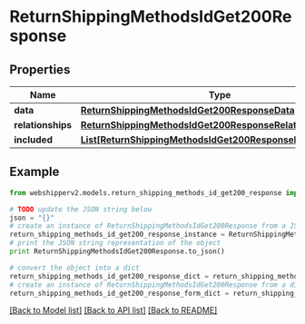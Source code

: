 # ReturnShippingMethodsIdGet200Response


## Properties
Name | Type | Description | Notes
------------ | ------------- | ------------- | -------------
**data** | [**ReturnShippingMethodsIdGet200ResponseData**](ReturnShippingMethodsIdGet200ResponseData.md) |  | [optional] 
**relationships** | [**ReturnShippingMethodsIdGet200ResponseRelationships**](ReturnShippingMethodsIdGet200ResponseRelationships.md) |  | [optional] 
**included** | [**List[ReturnShippingMethodsIdGet200ResponseIncludedInner]**](ReturnShippingMethodsIdGet200ResponseIncludedInner.md) |  | [optional] 

## Example

```python
from webshipperv2.models.return_shipping_methods_id_get200_response import ReturnShippingMethodsIdGet200Response

# TODO update the JSON string below
json = "{}"
# create an instance of ReturnShippingMethodsIdGet200Response from a JSON string
return_shipping_methods_id_get200_response_instance = ReturnShippingMethodsIdGet200Response.from_json(json)
# print the JSON string representation of the object
print ReturnShippingMethodsIdGet200Response.to_json()

# convert the object into a dict
return_shipping_methods_id_get200_response_dict = return_shipping_methods_id_get200_response_instance.to_dict()
# create an instance of ReturnShippingMethodsIdGet200Response from a dict
return_shipping_methods_id_get200_response_form_dict = return_shipping_methods_id_get200_response.from_dict(return_shipping_methods_id_get200_response_dict)
```
[[Back to Model list]](../README.md#documentation-for-models) [[Back to API list]](../README.md#documentation-for-api-endpoints) [[Back to README]](../README.md)


